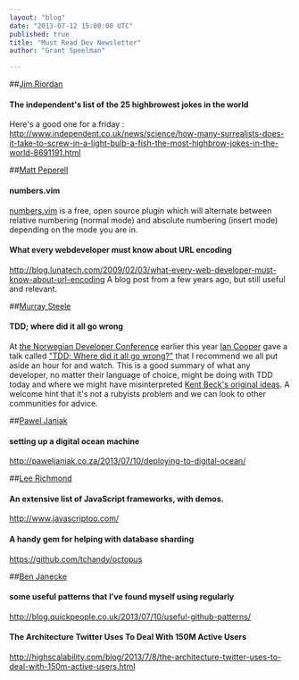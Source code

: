 ```yaml
---
layout: "blog"
date: "2013-07-12 15:00:00 UTC"
published: true
title: "Must Read Dev Newsletter"
author: "Grant Speelman"

---
```


##[Jim Riordan](/people/jim-riordan) 

#### The independent's list of the 25 highbrowest jokes in the world  Here's a good one for a friday : http://www.independent.co.uk/news/science/how-many-surrealists-does-it-take-to-screw-in-a-light-bulb-a-fish-the-most-highbrow-jokes-in-the-world-8691191.html

 ##[Matt Peperell](/people/matt-peperell) 

#### numbers.vim [numbers.vim](http://myusuf3.github.io/numbers.vim/) is a free, open source plugin which will alternate between relative numbering (normal mode) and absolute numbering (insert mode) depending on the mode you are in.

#### What every webdeveloper must know about URL encoding http://blog.lunatech.com/2009/02/03/what-every-web-developer-must-know-about-url-encoding A blog post from a few years ago, but still useful and relevant. 

##[Murray Steele](/people/murray-steele) 

#### TDD; where did it all go wrong At [the Norwegian Developer Conference](http://www.ndcoslo.com/) earlier this year [Ian Cooper](https://twitter.com/ICooper) gave a talk called ["TDD; Where did it all go wrong?"](https://vimeo.com/68375232) that I recommend we all put aside an hour for and watch. This is a good summary of what any developer, no matter their language of choice, might be doing with TDD today and where we might have misinterpreted [Kent Beck's original ideas](http://www.amazon.co.uk/Driven-Development-Addison-Wesley-Signature-Series/dp/0321146530/). A welcome hint that it's not a rubyists problem and we can look to other communities for advice.

##[Pawel Janiak](/people/pawel-janiak) 

#### setting up a digital ocean machine http://paweljaniak.co.za/2013/07/10/deploying-to-digital-ocean/

##[Lee Richmond](/people/lee-richmond) 

#### An extensive list of JavaScript frameworks, with demos. http://www.javascriptoo.com/ 

#### A handy gem for helping with database sharding https://github.com/tchandy/octopus 

##[Ben Janecke](/people/ben-janecke) 

#### some useful patterns that I’ve found myself using regularly http://blog.quickpeople.co.uk/2013/07/10/useful-github-patterns/

#### The Architecture Twitter Uses To Deal With 150M Active Users http://highscalability.com/blog/2013/7/8/the-architecture-twitter-uses-to-deal-with-150m-active-users.html



